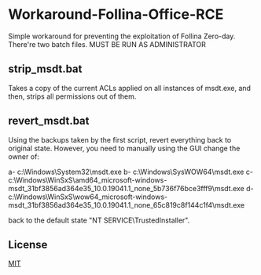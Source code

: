 # Workaround-Follina-Office-RCE

Simple workaround for preventing the exploitation of Follina Zero-day. There're two batch files. MUST BE RUN AS ADMINISTRATOR


## strip_msdt.bat

Takes a copy of the current ACLs applied on all instances of msdt.exe, and then, strips all permissions out of them.


## revert_msdt.bat

Using the backups taken by the first script, revert everything back to original state. However, you need to manually using the GUI change the owner of:

a-	c:\Windows\System32\msdt.exe
b-	c:\Windows\SysWOW64\msdt.exe
c-	c:\Windows\WinSxS\amd64_microsoft-windows-msdt_31bf3856ad364e35_10.0.19041.1_none_5b736f76bce3fff9\msdt.exe
d-	c:\Windows\WinSxS\wow64_microsoft-windows-msdt_31bf3856ad364e35_10.0.19041.1_none_65c819c8f144c1f4\msdt.exe

back to the default state "NT SERVICE\TrustedInstaller".


## License
[MIT](https://choosealicense.com/licenses/mit/)
